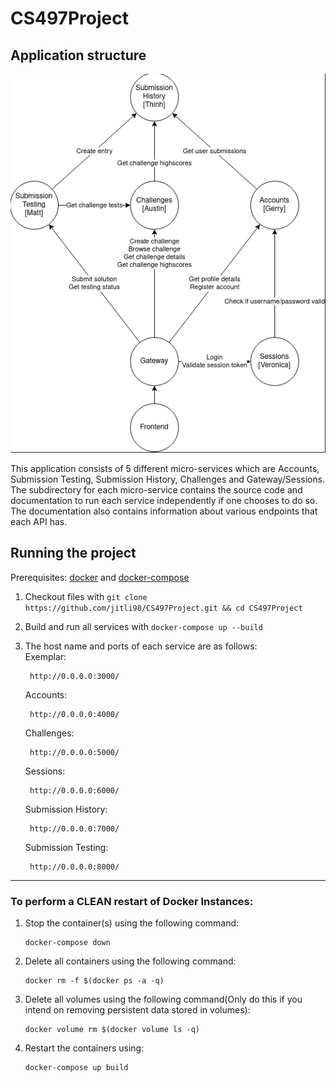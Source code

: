 # CS497Project

## Application structure

![Alt text](img/microservice-architecture.png)

This application consists of 5 different micro-services which are Accounts, Submission Testing, Submission History, Challenges and Gateway/Sessions. The subdirectory for each micro-service contains the source code and documentation to run each service independently if one chooses to do so. The documentation also contains information about various endpoints that each API has.

## Running the project

Prerequisites: [docker](https://docs.docker.com/engine/install/) and [docker-compose](https://docs.docker.com/compose/install/)

1. Checkout files with `git clone https://github.com/jitli98/CS497Project.git && cd CS497Project`

2. Build and run all services with `docker-compose up --build`

3. The host name and ports of each service are as follows: \
    Exemplar:
    ```
     http://0.0.0.0:3000/
    ```
    Accounts:
    ```
     http://0.0.0.0:4000/
    ```
    Challenges:
    ```
     http://0.0.0.0:5000/
    ```
    Sessions:
    ```
     http://0.0.0.0:6000/
    ```
    Submission History:
    ```
     http://0.0.0.0:7000/
    ```
    Submission Testing:
    ```
     http://0.0.0.0:8000/
    ```

<hr>

### To perform a CLEAN restart of Docker Instances:
1. Stop the container(s) using the following command:
    ```
    docker-compose down
    ```
2. Delete all containers using the following command:
    ```
    docker rm -f $(docker ps -a -q)
    ``` 
3. Delete all volumes using the following command(Only do this if you intend on removing persistent data stored in volumes):
    ```
    docker volume rm $(docker volume ls -q)
    ``` 
4. Restart the containers using:
    ```
    docker-compose up build
    ```


